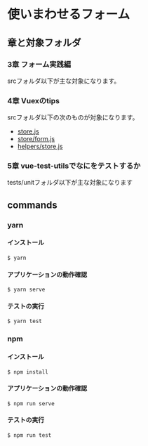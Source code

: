 # 使いまわせるフォーム

## 章と対象フォルダ

### 3章 フォーム実践編

srcフォルダ以下が主な対象になります。

### 4章 Vuexのtips

srcフォルダ以下の次のものが対象になります。

- [store.js](https://github.com/mya-ake/vue-tips-samples/blob/master/form/src/store.js)
- [store/form.js](https://github.com/mya-ake/vue-tips-samples/blob/master/form/src/store/form.js)
- [helpers/store.js](https://github.com/mya-ake/vue-tips-samples/blob/master/form/src/helpers/store.js)

### 5章 vue-test-utilsでなにをテストするか

tests/unitフォルダ以下が主な対象になります

## commands

### yarn

#### インストール

```
$ yarn
```

#### アプリケーションの動作確認

```
$ yarn serve
```

#### テストの実行

```
$ yarn test
```

### npm

#### インストール

```
$ npm install
```

#### アプリケーションの動作確認

```
$ npm run serve
```

#### テストの実行

```
$ npm run test
```
